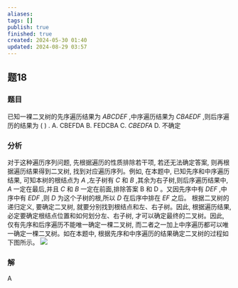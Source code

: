 ```yaml
---
aliases: 
tags: []
publish: true
finished: true
created: 2024-05-30 01:40
updated: 2024-08-29 03:57
---
```

## 题18
### 题目
已知一裸二叉树的先序遍历结果为 ${ABCDEF}$ ,中序遍历结果为 ${CBAEDF}$ ,则后序遍历的结果为 ( ) .
A. CBEFDA 
B. FEDCBA 
C. ${CBEDFA}$ 
D. 不确定
### 分析
对于这种遍历序列问题, 先根据遍历的性质排除若干项, 若还无法确定答案, 则再根据遍历结果得到二叉树, 找到对应遍历序列。例如, 在本题中, 已知先序和中序遍历结果, 可知本树的根结点为 $A$ ,左子树有 $C$ 和 $B$ ,其余为右子树,则后序遍历结果中, $A$ 一定在最后,并且 $C$ 和 $B$ 一定在前面,排除答案 $\mathrm{B}$ 和 $\mathrm{D}$ 。又因先序中有 ${DEF}$ ,中序中有 ${EDF}$ ,则 $D$ 为这个子树的根,所以 $D$ 在后序中排在 ${EF}$ 之后。
根据二叉树的递归定义, 要确定二叉树, 就要分别找到根结点和左、右子树。因此, 根据遍历结果, 必定要确定根结点位置和如何划分左、右子树, 才可以确定最终的二叉树。因此, 仅有先序和后序遍历不能唯一确定一棵二叉树, 而二者之一加上中序遍历都可以唯一确定一棵二叉树。如在本题中, 根据先序和中序遍历的结果确定二叉树的过程如下图所示。
![](https://img.hwenyi.live/202408290357158.webp)
### 解
A

